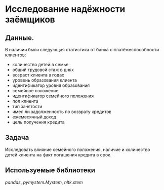 # Исследование надёжности заёмщиков


## Данные.

В наличии были следующая статистика от банка о платёжеспособности клиентов:

- количество детей в семье
- общий трудовой стаж в днях
- возраст клиента в годах
- уровень образования клиента
- идентификатор уровня образования
- семейное положение
- идентификатор семейного положения
- пол клиента
- тип занятости
- имел ли задолженность по возврату кредитов
- ежемесячный доход
- цель получения кредита

## Задача

Исследовать влияние семейного положения, наличие и количество детей клиента на факт погашения кредита в срок.  

## Используемые библиотеки
*pandas*, *pymystem.Mystem*, *nltk.stem* 

